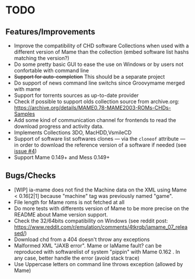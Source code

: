 TODO
====

Features/Improvements
---------------------

-   Improve the compatibility of CHD software Collections when used with 
    a different version of Mame than the collection 
    (embed software list hashs matching the version?)
-   Do some pretty basic GUI to ease the use on Windows or by users not 
    confortable with command line
-   ~~Support for auto-completion~~ This should be a separate project
-   Do support of news command line switchs since Groovymame merged with
    mame
-   Support for torrents sources as up-to-date provider
-   Check if possible to support olds collection source from archive.org:
    https://archive.org/details/MAME0.78-MAME2003-ROMs-CHDs-Samples
-   Add some kind of communication channel for frontends to read the
    download progress and activity data.
-   Implements Collections 3DO, MacHDD,VsmileCD
-   Support of software list softwares clones — via the `cloneof` attribute
    — in order to download the reference version of a software if needed
    (see [issue #4](https://github.com/TiBeN/ia-mame/issues/4))
-   Support Mame 0.149+ and Mess 0.149+

Bugs/Checks
-----------

-   [WIP] ia-mame does not find the Machine data on the XML using 
    Mame < 0.16[2|1] because "machine" tag was previously named "game".
-   File length for Mame roms is not fetched at all
-   Do more tests with differents version of Mame to be more precise on the
    README about Mame version support.
-   Check the 32/64bits compatibility on Windows (see reddit post:
    https://www.reddit.com/r/emulation/comments/4tkrqb/iamame_07_released/)
-   Download chd from a 404 doesn't throw any exceptions
-   Malformed XML "JAXB error". Mame or IaMame fault? can be reproduced
    with softwarelist of system "pippin" with Mame 0.162 . In any case, 
    better handle the error (avoid stack trace)
-   Use Uppercase letters on command line throws exception (allowed by Mame)
